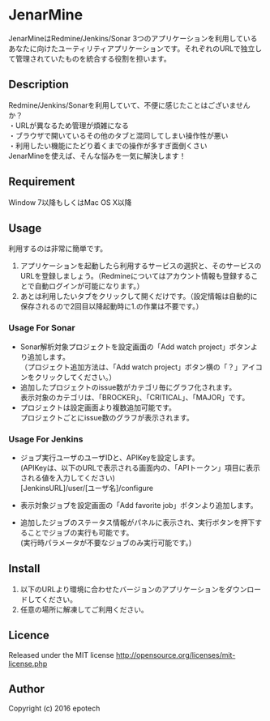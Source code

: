 JenarMine
===========
JenarMineはRedmine/Jenkins/Sonar 3つのアプリケーションを利用しているあなたに向けたユーティリティアプリケーションです。それぞれのURLで独立して管理されていたものを統合する役割を担います。

## Description

Redmine/Jenkins/Sonarを利用していて、不便に感じたことはございませんか？  
・URLが異なるため管理が煩雑になる  
・ブラウザで開いているその他のタブと混同してしまい操作性が悪い  
・利用したい機能にたどり着くまでの操作が多すぎ面倒くさい  
JenarMineを使えば、そんな悩みを一気に解決します！  

## Requirement

Window 7以降もしくはMac OS X以降

## Usage

利用するのは非常に簡単です。  

1. アプリケーションを起動したら利用するサービスの選択と、そのサービスのURLを登録しましょう。（Redmineについてはアカウント情報も登録することで自動ログインが可能になります。）  
2. あとは利用したいタブをクリックして開くだけです。（設定情報は自動的に保存されるので2回目以降起動時に1.の作業は不要です。）

### Usage For Sonar

* Sonar解析対象プロジェクトを設定画面の「Add watch project」ボタンより追加します。  
（プロジェクト追加方法は、「Add watch project」ボタン横の「？」アイコンをクリックしてください。）  
* 追加したプロジェクトのissue数がカテゴリ毎にグラフ化されます。  
表示対象のカテゴリは、「BROCKER」、「CRITICAL」、「MAJOR」です。  
* プロジェクトは設定画面より複数追加可能です。  
プロジェクトごとにissue数のグラフが表示されます。  

### Usage For Jenkins

* ジョブ実行ユーザのユーザIDと、APIKeyを設定します。  
(APIKeyは、以下のURLで表示される画面内の、「APIトークン」項目に表示される値を入力してください)  
[JenkinsURL]/user/[ユーザ名]/configure  

* 表示対象ジョブを設定画面の「Add favorite job」ボタンより追加します。  

* 追加したジョブのステータス情報がパネルに表示され、実行ボタンを押下することでジョブの実行も可能です。  
(実行時パラメータが不要なジョブのみ実行可能です。)

## Install

1. 以下のURLより環境に合わせたバージョンのアプリケーションをダウンロードしてください。  
2. 任意の場所に解凍してご利用ください。

## Licence

Released under the MIT license
http://opensource.org/licenses/mit-license.php

## Author

Copyright (c) 2016 epotech
